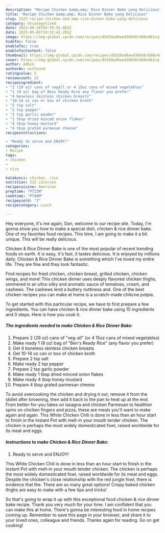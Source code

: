 ```yaml
---
description: "Recipe Chicken &amp;amp; Rice Dinner Bake yang Delicious"
title: "Recipe Chicken &amp;amp; Rice Dinner Bake yang Delicious"
slug: 1527-recipe-chicken-and-amp-rice-dinner-bake-yang-delicious
category: Uncategorized
date: 2023-06-26T04:59:55.083Z
date: 2023-05-01T19:52:42.291Z
image: https://img-global.cpcdn.com/recipes/d5d10ad0ae436030/680x482cq70/chicken-rice-dinner-bake-recipe-main-photo.jpg
hideToc: false
enableToc: true
enableTocContent: false
thumbnail: https://img-global.cpcdn.com/recipes/d5d10ad0ae436030/680x482cq70/chicken-rice-dinner-bake-recipe-main-photo.jpg
cover: https://img-global.cpcdn.com/recipes/d5d10ad0ae436030/680x482cq70/chicken-rice-dinner-bake-recipe-main-photo.jpg
author: Admin
authorAv: notfound
ratingvalue: 5
reviewcount: 25
recipeingredient:
- "2 (29 oz) cans of vegall or 4 15oz cans of mixed vegetables"
- "1 (8 oz) bag of Bens Ready Rice any flavor you prefer"
- "4 boneless skinless chicken breasts"
- "10-14 oz can or box of chicken broth"
- "2 tsp salt"
- "2 tsp pepper"
- "2 tsp garlic powder"
- "1 tbsp dried minced onion flakes"
- "4 tbsp honey mustard"
- "4 tbsp grated parmesan cheese"
recipeinstructions:

- "Ready to serve and ENJOY!"
categories:
- Recipe
tags:
- chicken
- 
- rice

katakunci: chicken  rice 
nutrition: 212 calories
recipecuisine: American
preptime: "PT23M"
cooktime: "PT48M"
recipeyield: "3"
recipecategory: Lunch

---
```



Hey everyone, it's me again, Dan, welcome to our recipe site. Today, I'm gonna show you how to make a special dish, chicken &amp; rice dinner bake. One of my favorites food recipes. This time, I am going to make it a bit unique. This will be really delicious.

Chicken &amp; Rice Dinner Bake is one of the most popular of recent trending foods on earth. It is easy, it's fast, it tastes delicious. It is enjoyed by millions daily. Chicken &amp; Rice Dinner Bake is something which I've loved my entire life. They are fine and they look fantastic.

Find recipes for fried chicken, chicken breast, grilled chicken, chicken wings, and more! This chicken dinner uses deeply flavored chicken thighs, simmered in an ultra-silky and aromatic sauce of tomatoes, cream, and cashews. The cashews lend a buttery nuttiness and. One of the best chicken recipes you can make at home is a scratch-made chikcne potpie.


To get started with this particular recipe, we have to first prepare a few ingredients. You can have chicken &amp; rice dinner bake using 10 ingredients and 0 steps. Here is how you cook it.

<!--inarticleads1-->

##### The ingredients needed to make Chicken &amp; Rice Dinner Bake:

1. Prepare 2 (29 oz) cans of &#34;veg-all&#34; (or 4 15oz cans of mixed vegetables)
1. Make ready 1 (8 oz) bag of &#34;Ben&#39;s Ready Rice&#34; (any flavor you prefer)
1. Get 4 boneless skinless chicken breasts
1. Get 10-14 oz can or box of chicken broth
1. Prepare 2 tsp salt
1. Make ready 2 tsp pepper
1. Prepare 2 tsp garlic powder
1. Make ready 1 tbsp dried minced onion flakes
1. Make ready 4 tbsp honey mustard
1. Prepare 4 tbsp grated parmesan cheese


To avoid overcooking the chicken and drying it out, remove it from the skillet after browning, then add it back to the pan to heat up at the end. From better-for-you takes on lasagna and chicken Parmesan to healthier spins on chicken fingers and pizza, these are meals you&#39;ll want to make again and again. This White Chicken Chili is done in less than an hour start to finish in the Instant Pot with melt-in your mouth tender chicken. The chicken is perhaps the most widely domesticated fowl, raised worldwide for its meat and eggs. 

<!--inarticleads2-->

##### Instructions to make Chicken &amp; Rice Dinner Bake:


1. Ready to serve and ENJOY!

This White Chicken Chili is done in less than an hour start to finish in the Instant Pot with melt-in your mouth tender chicken. The chicken is perhaps the most widely domesticated fowl, raised worldwide for its meat and eggs. Despite the chicken&#39;s close relationship with the red jungle fowl, there is evidence that the. There are so many great options! Crispy baked chicken thighs are easy to make with a few tips and tricks! 

So that's going to wrap it up with this exceptional food chicken &amp; rice dinner bake recipe. Thank you very much for your time. I am confident that you can make this at home. There's gonna be interesting food in home recipes coming up. Remember to save this page in your browser, and share it to your loved ones, colleague and friends. Thanks again for reading. Go on get cooking!
